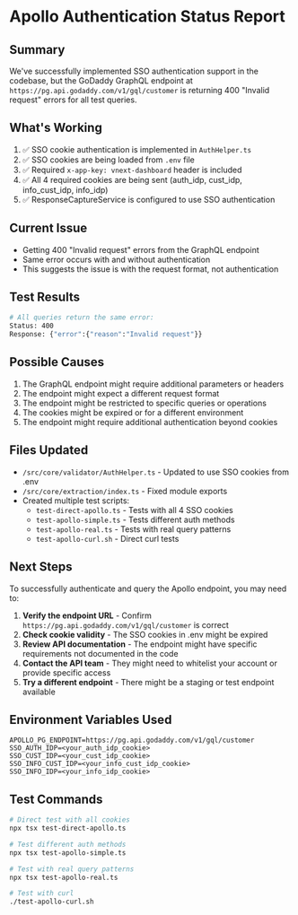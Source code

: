 # Apollo Authentication Status Report

## Summary
We've successfully implemented SSO authentication support in the codebase, but the GoDaddy GraphQL endpoint at `https://pg.api.godaddy.com/v1/gql/customer` is returning 400 "Invalid request" errors for all test queries.

## What's Working
1. ✅ SSO cookie authentication is implemented in `AuthHelper.ts`
2. ✅ SSO cookies are being loaded from `.env` file
3. ✅ Required `x-app-key: vnext-dashboard` header is included
4. ✅ All 4 required cookies are being sent (auth_idp, cust_idp, info_cust_idp, info_idp)
5. ✅ ResponseCaptureService is configured to use SSO authentication

## Current Issue
- Getting 400 "Invalid request" errors from the GraphQL endpoint
- Same error occurs with and without authentication
- This suggests the issue is with the request format, not authentication

## Test Results
```bash
# All queries return the same error:
Status: 400
Response: {"error":{"reason":"Invalid request"}}
```

## Possible Causes
1. The GraphQL endpoint might require additional parameters or headers
2. The endpoint might expect a different request format
3. The endpoint might be restricted to specific queries or operations
4. The cookies might be expired or for a different environment
5. The endpoint might require additional authentication beyond cookies

## Files Updated
- `/src/core/validator/AuthHelper.ts` - Updated to use SSO cookies from .env
- `/src/core/extraction/index.ts` - Fixed module exports
- Created multiple test scripts:
  - `test-direct-apollo.ts` - Tests with all 4 SSO cookies
  - `test-apollo-simple.ts` - Tests different auth methods
  - `test-apollo-real.ts` - Tests with real query patterns
  - `test-apollo-curl.sh` - Direct curl tests

## Next Steps
To successfully authenticate and query the Apollo endpoint, you may need to:

1. **Verify the endpoint URL** - Confirm `https://pg.api.godaddy.com/v1/gql/customer` is correct
2. **Check cookie validity** - The SSO cookies in .env might be expired
3. **Review API documentation** - The endpoint might have specific requirements not documented in the code
4. **Contact the API team** - They might need to whitelist your account or provide specific access
5. **Try a different endpoint** - There might be a staging or test endpoint available

## Environment Variables Used
```env
APOLLO_PG_ENDPOINT=https://pg.api.godaddy.com/v1/gql/customer
SSO_AUTH_IDP=<your_auth_idp_cookie>
SSO_CUST_IDP=<your_cust_idp_cookie>
SSO_INFO_CUST_IDP=<your_info_cust_idp_cookie>
SSO_INFO_IDP=<your_info_idp_cookie>
```

## Test Commands
```bash
# Direct test with all cookies
npx tsx test-direct-apollo.ts

# Test different auth methods
npx tsx test-apollo-simple.ts

# Test with real query patterns
npx tsx test-apollo-real.ts

# Test with curl
./test-apollo-curl.sh
```
